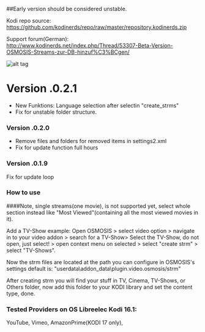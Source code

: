 ##Early version should be considered unstable. 

Kodi repo source:
https://github.com/kodinerds/repo/raw/master/repository.kodinerds.zip

Support forum(German): 
http://www.kodinerds.net/index.php/Thread/53307-Beta-Version-OSMOSIS-Streams-zur-DB-hinzuf%C3%BCgen/

![alt tag](https://github.com/stereodruid/OSMOSIS/blob/master/icon.png)

# Version .0.2.1
+ New Funktions: Language selection after selectin "create_strms"
+ Fix for unstable folder structure.

### Version .0.2.0
+ Remove files and folders for removed items in settings2.xml
+ Fix for update function full hours

### Version .0.1.9
Fix for update loop

### How to use
####Note, single streams(one movie), is not supported yet, select whole section instead like "Most Viewed"(containing all the most viewed movies in it). 

Add a TV-Show example: 
Open OSMOSIS  > select video option > navigate in to your video addon > search for a TV-Show>
Select the TV-Show, do not open, just select! > open context menu on selected > select "create strm" > select "TV-Shows". 

Now the strm files are located at the path you can configure in OSMOSIS's settings default is: "userdata\addon_data\plugin.video.osmosis/strm" 

After creating strm you will find your stuff in TV, Cinema, TV-Shows, or Others folder, now add this folder to your KODI library and set the content type, done.

### Tested Providers on OS Libreelec Kodi 16.1:
YouTube,
Vimeo,
AmazonPrime(KODI 17 only), 

